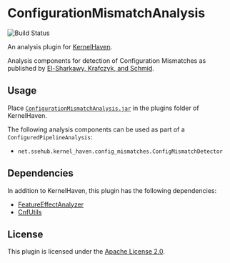 # ConfigurationMismatchAnalysis

![Build Status](https://jenkins-2.sse.uni-hildesheim.de/buildStatus/icon?job=KH_ConfigurationMismatchAnalysis)

An analysis plugin for [KernelHaven](https://github.com/KernelHaven/KernelHaven).

Analysis components for detection of Configuration Mismatches as published by [El-Sharkawy, Krafczyk, and Schmid](https://dl.acm.org/citation.cfm?id=3106208).

## Usage

Place [`ConfigurationMismatchAnalysis.jar`](https://jenkins-2.sse.uni-hildesheim.de/job/KH_ConfigurationMismatchAnalysis/lastSuccessfulBuild/artifact/build/jar/ConfigurationMismatchAnalysis.jar) in the plugins folder of KernelHaven.

The following analysis components can be used as part of a `ConfiguredPipelineAnalysis`:
* `net.ssehub.kernel_haven.config_mismatches.ConfigMismatchDetector`

## Dependencies

In addition to KernelHaven, this plugin has the following dependencies:
* [FeatureEffectAnalyzer](https://github.com/KernelHaven/FeatureEffectAnalysis)
* [CnfUtils](https://github.com/KernelHaven/CnfUtils)

## License

This plugin is licensed under the [Apache License 2.0](https://www.apache.org/licenses/LICENSE-2.0.html).

